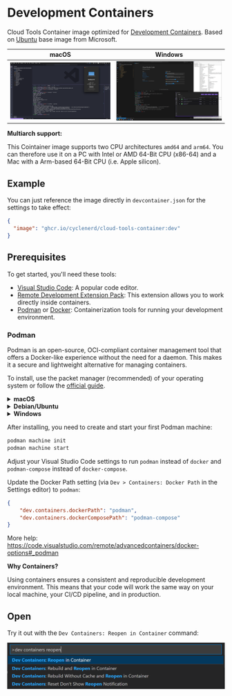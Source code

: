 # Development Containers

Cloud Tools Container image optimized for [Development Containers](https://containers.dev/).
Based on [Ubuntu](https://github.com/devcontainers/images/tree/main/src/base-ubuntu) base image from Microsoft.

| macOS                             | Windows                             |
|-----------------------------------|-------------------------------------|
| ![Screenshot: macOS](./macos.png) | ![Screenshot: Windows](./windows.png) |

**Multiarch support:**

This Cointainer image supports two CPU architectures `amd64` and `arm64`.
You can therefore use it on a PC with Intel or AMD 64-Bit CPU (x86-64)
and a Mac with a Arm-based 64-Bit CPU (i.e. Apple silicon).

## Example

You can just reference the image directly in `devcontainer.json` for the settings to take effect:

```json
{
  "image": "ghcr.io/cyclenerd/cloud-tools-container:dev"
}
```

## Prerequisites

To get started, you'll need these tools:

* [Visual Studio Code](https://code.visualstudio.com/): A popular code editor.
* [Remote Development Extension Pack](https://marketplace.visualstudio.com/items?itemName=ms-vscode-remote.vscode-remote-extensionpack): This extension allows you to work directly inside containers.
* [Podman](https://podman.io/) or [Docker](https://www.docker.com/products/docker-desktop/): Containerization tools for running your development environment.

### Podman

Podman is an open-source, OCI-compliant container management tool that offers a Docker-like experience without the need for a daemon.
This makes it a secure and lightweight alternative for managing containers.

To install, use the packet manager (recommended) of your operating system or follow the [official guide](https://podman.io/).

<details>
<summary><b>macOS</b></summary>

Run the following commands:

```bash
brew install podman
brew install --cask podman-desktop
```
</details>

<details>
<summary><b>Debian/Ubuntu</b></summary>

Run the following commands:

```bash
sudo apt install podman
```
</details>

<details>
<summary><b>Windows</b></summary>

Open `PowerShell` or Windows Command Prompt in administrator mode by right-clicking and selecting "Run as administrator",
enter the `wsl --install` command, then restart your machine.

```powershell
wsl --install
```

Follow the [Podman for Windows Guide](https://github.com/containers/podman/blob/main/docs/tutorials/podman-for-windows.md) to install Podman CLI.

</details>

After installing, you need to create and start your first Podman machine:

```bash
podman machine init
podman machine start
```

Adjust your Visual Studio Code settings to run `podman` instead of `docker` and `podman-compose` instead of `docker-compose`.

Update the Docker Path setting (via `Dev > Containers: Docker Path` in the Settings editor) to `podman`:

```json
{
    "dev.containers.dockerPath": "podman",
    "dev.containers.dockerComposePath": "podman-compose"
}
```

More help: <https://code.visualstudio.com/remote/advancedcontainers/docker-options#_podman>

**Why Containers?**

Using containers ensures a consistent and reproducible development environment. This means that your code will work the same way on your local machine, your CI/CD pipeline, and in production.

## Open

Try it out with the `Dev Containers: Reopen in Container` command:

![Screenshot: VS Code Dev Cointainer](./dev-containers-reopen.png)
